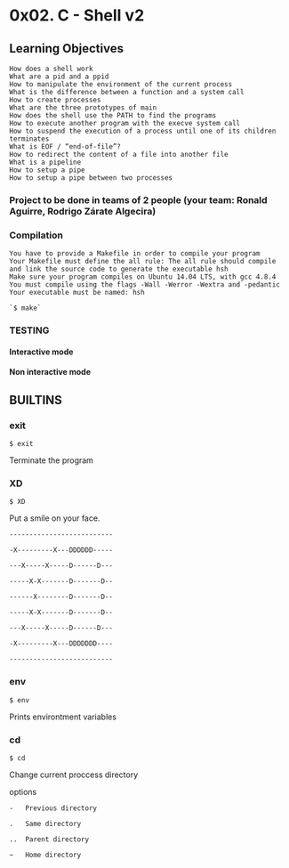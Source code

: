 # 0x02. C - Shell v2
## Learning Objectives

    How does a shell work
    What are a pid and a ppid
    How to manipulate the environment of the current process
    What is the difference between a function and a system call
    How to create processes
    What are the three prototypes of main
    How does the shell use the PATH to find the programs
    How to execute another program with the execve system call
    How to suspend the execution of a process until one of its children terminates
    What is EOF / “end-of-file”?
    How to redirect the content of a file into another file
    What is a pipeline
    How to setup a pipe
    How to setup a pipe between two processes

###  Project to be done in teams of 2 people (your team: Ronald Aguirre, Rodrigo Zárate Algecira)

### Compilation

    You have to provide a Makefile in order to compile your program
    Your Makefile must define the all rule: The all rule should compile and link the source code to generate the executable hsh
    Make sure your program compiles on Ubuntu 14.04 LTS, with gcc 4.8.4
    You must compile using the flags -Wall -Werror -Wextra and -pedantic
    Your executable must be named: hsh
    
    `$ make`
### TESTING
#### Interactive mode
#### Non interactive mode
## BUILTINS
### exit
`$ exit`

Terminate the program
### XD
`$ XD`

Put a smile on your face.

`--------------------------`

`-X---------X---DDDDDD-----`

`---X-----X-----D------D---`

`-----X-X-------D-------D--`

`------X--------D-------D--`

`-----X-X-------D-------D--`

`---X-----X-----D------D---`

`-X---------X---DDDDDDD----`

`--------------------------`
### env
`$ env`

Prints environtment variables
### cd
`$ cd`

Change current proccess directory

options

    -   Previous directory

    .   Same directory

    ..  Parent directory

    ~   Home directory
